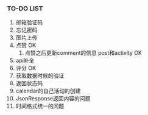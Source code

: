 ### TO-DO LIST

1. 邮箱验证码
2. 忘记密码
3. 图片上传
4. 点赞 OK
   1. 点赞之后更新comment的信息 post和activity OK
5. api补全
6. 评分 OK
7. 获取数据时候的验证
8. 返回状态码
9. calendar的自己活动的创建
10. JsonResponse返回内容的问题
11. 时间格式统一的问题
